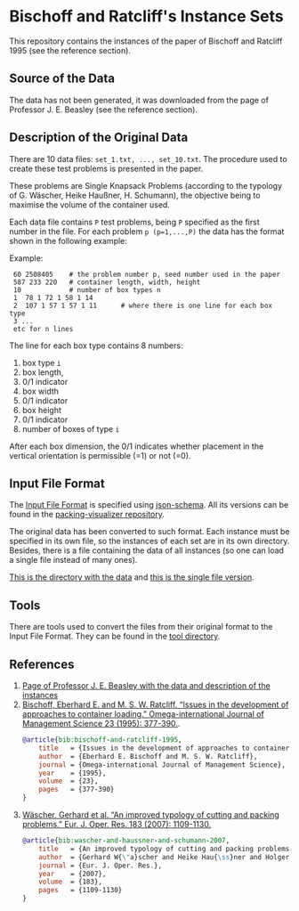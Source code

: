 # Bischoff and Ratcliff's Instance Sets

This repository contains the instances of the paper of Bischoff and Ratcliff 1995 (see the reference section).

## Source of the Data

The data has not been generated, it was downloaded from the page of Professor J. E. Beasley (see the reference section).

## Description of the Original Data

There are 10 data files: `set_1.txt, ..., set_10.txt`. The procedure used to create these test problems is presented in the paper.

These problems are Single Knapsack Problems (according to the typology of G. Wäscher, Heike Haußner, H. Schumann), the objective being to maximise the volume of the container used.

Each data file contains `P` test problems, being `P` specified as the first number in the file. For each problem `p (p=1,...,P)` the data has the format shown in the following example:

Example:

```plain
 60 2508405    # the problem number p, seed number used in the paper
 587 233 220   # container length, width, height
 10            # number of box types n
 1  78 1 72 1 58 1 14
 2  107 1 57 1 57 1 11      # where there is one line for each box type
 3 ...
 etc for n lines
```

The line for each box type contains 8 numbers:

1. box type `i`
2. box length,
3. 0/1 indicator
4. box width
5. 0/1 indicator
6. box height
7. 0/1 indicator
8. number of boxes of type `i`

After each box dimension, the 0/1 indicates whether placement in the vertical orientation is permissible (=1) or not (=0).

## Input File Format

The [Input File Format](https://github.com/lucasguesserts/packing-visualizer/blob/3d1e9ec4fb880e3e90978562218c40c4bd7c6f49/src/file_format/input/0_0_0.json) is specified using [json-schema](https://json-schema.org/). All its versions can be found in the [packing-visualizer repository](https://github.com/lucasguesserts/packing-visualizer).

The original data has been converted to such format. Each instance must be specified in its own file, so the instances of each set are in its own directory. Besides, there is a file containing the data of all instances (so one can load a single file instead of many ones).

[This is the directory with the data](./data) and [this is the single file version](./data/data.json).

## Tools

There are tools used to convert the files from their original format to the Input File Format. They can be found in the [tool directory](./tools).

## References

1. [Page of Professor J. E. Beasley with the data and description of the instances](http://people.brunel.ac.uk/~mastjjb/jeb/orlib/thpackinfo.html)
2. [Bischoff, Eberhard E. and M. S. W. Ratcliff. “Issues in the development of approaches to container loading.” Omega-international Journal of Management Science 23 (1995): 377-390.](https://doi.org/10.1016/0305-0483%2895%2900015-G).
    ```bibtex
    @article{bib:bischoff-and-ratcliff-1995,
        title   = {Issues in the development of approaches to container loading},
        author  = {Eberhard E. Bischoff and M. S. W. Ratcliff},
        journal = {Omega-international Journal of Management Science},
        year    = {1995},
        volume  = {23},
        pages   = {377-390}
    }
    ```
3. [Wäscher, Gerhard et al. “An improved typology of cutting and packing problems.” Eur. J. Oper. Res. 183 (2007): 1109-1130.](https://doi.org/10.1016/j.ejor.2005.12.047)
    ```bibtex
    @article{bib:wascher-and-haussner-and-schumann-2007,
        title   = {An improved typology of cutting and packing problems},
        author  = {Gerhard W{\"a}scher and Heike Hau{\ss}ner and Holger Schumann},
        journal = {Eur. J. Oper. Res.},
        year    = {2007},
        volume  = {183},
        pages   = {1109-1130}
    }
    ```